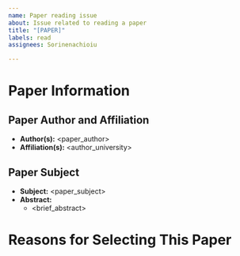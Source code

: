 ```yaml
---
name: Paper reading issue
about: Issue related to reading a paper
title: "[PAPER]"
labels: read
assignees: Sorinenachioiu

---
```


# Paper Information

## Paper Author and Affiliation
- **Author(s):** <paper_author>
- **Affiliation(s):** <author_university>

## Paper Subject
- **Subject:** <paper_subject>
- **Abstract:** 
  - <brief_abstract>

# Reasons for Selecting This Paper
<reasons>
